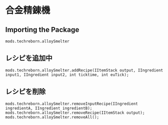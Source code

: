 # 合金精錬機

## Importing the Package
`mods.techreborn.alloySmelter`

## レシピを追加中
```zenscript
mods.techreborn.alloySmelter.addRecipe(IItemStack output, IIngredient input1, IIngredient input2, int ticktime, int euTick);
```

## レシピを削除
```zenscript
mods.techreborn.alloySmelter.removeInputRecipe(IIngredient ingredientA, IIngredient ingredientB);
mods.techreborn.alloySmelter.removeRecipe(IItemStack output);
mods.techreborn.alloySmelter.removeAll();
```